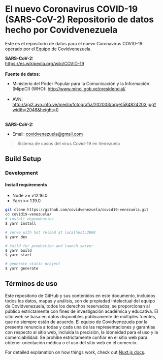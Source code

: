 # El nuevo Coronavirus COVID-19 (SARS-CoV-2) Repositorio de datos hecho por Covidvenezuela

Este es el repositorio de datos para el nuevo Coronavirus COVID-19 operado por el Equipo de Covidvenezuela.

<b>SARS-CoV-2:</b><br>
https://es.wikipedia.org/wiki/COVID-19
<br><br>
<b>Fuente de datos:</b><br>

- Ministerio del Poder Popular para la Comunicación y la Información (MippCI) (WHO): http://www.minci.gob.ve/presidencial/ <br><br>
- AVN: http://api2.avn.info.ve/media/fotografia/202003/orge1584824203.jpg?width=2048&height=0 <br><br>

<b>SARS-CoV-2:</b><br>

- Email: covidvenezuela@gmail.com

> Sistema de casos del virus Covid-19 en Venezuela

## Build Setup

### Development

#### Install requirements

- Node >= v12.16.0
- Yarn >= 1.19.0

```bash
git clone https://github.com/covidvenezuela/covid19-venezuela.git
cd covid19-venezuela/
# install dependencies
$ yarn install

# serve with hot reload at localhost:3000
$ yarn dev

# build for production and launch server
$ yarn build
$ yarn start

# generate static project
$ yarn generate
```

## Términos de uso

Este repositorio de GitHub y sus contenidos en este documento, incluidos todos los datos, mapas y análisis, son de propiedad intelectual del equipo de Covidvenezuela, todos los derechos reservados, se proporcionan al público estrictamente con fines de investigación académica y educativa. El sitio web se basa en datos disponibles públicamente de múltiples fuentes, que no siempre están de acuerdo. El equipo de Covidvenezuela por la presente renuncia a todas y cada una de las representaciones y garantías con respecto al sitio web, incluida la precisión, la idoneidad para el uso y la comerciabilidad. Se prohíbe estrictamente confiar en el sitio web para obtener orientación médica o el uso del sitio web en el comercio.

For detailed explanation on how things work, check out [Nuxt.js docs](https://nuxtjs.org).
